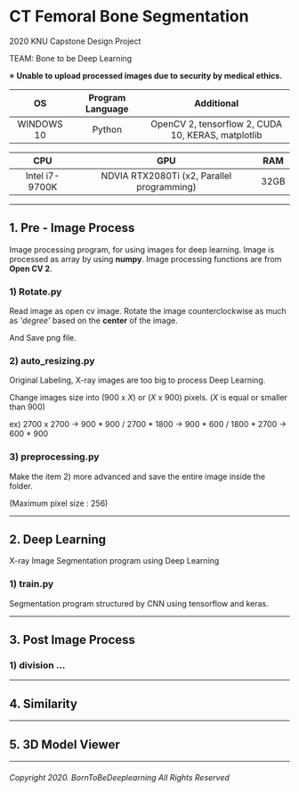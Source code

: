 # CT Femoral Bone Segmentation

2020 KNU Capstone Design Project

TEAM: Bone to be Deep Learning

※ **Unable to upload processed images due to security by medical ethics.**

|OS|Program Language|Additional|
|:---:|:---:|:---:|
|WINDOWS 10|Python|OpenCV 2, tensorflow 2, CUDA 10, KERAS, matplotlib|


| CPU | GPU | RAM |
|:---:|:---:|:---:|
|Intel i7-9700K|NDVIA RTX2080Ti (x2, Parallel programming)|32GB|


* * *
## 1. Pre - Image Process
Image processing program, for using images for deep learning.
Image is processed as array by using **numpy**. Image processing functions are from **Open CV 2**.

### 1) Rotate.py
Read image as open cv image. Rotate the image counterclockwise as much as _'degree'_ based on the **center** of the image.

And Save png file.

### 2) auto_resizing.py
Original Labeling, X-ray images are too big to process Deep Learning.

Change images size into (900 x _X_) or (_X_ x 900) pixels. (_X_ is equal or smaller than 900) 

ex) 2700 x 2700 -> 900 * 900  /  2700 * 1800 -> 900 * 600  /  1800 * 2700 -> 600 * 900

### 3) preprocessing.py
Make the item 2) more advanced and save the entire image inside the folder.

(Maximum pixel size : 256)
* * *
## 2. Deep Learning
X-ray Image Segmentation program using Deep Learning

### 1) train.py
Segmentation program structured by CNN using tensorflow and keras.
* * *
## 3. Post Image Process


### 1) division ...

* * *
## 4. Similarity


* * *
## 5. 3D Model Viewer



* * *
###### Copyright 2020. BornToBeDeeplearning All Rights Reserved
